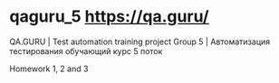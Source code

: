 # qaguru_5 https://qa.guru/
QA.GURU | Test automation training project Group 5 | Автоматизация тестирования обучающий курс 5 поток

Homework 1, 2 and 3
